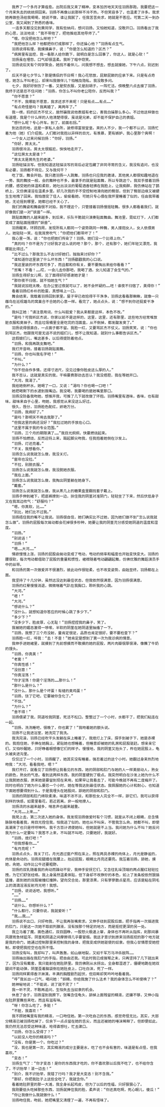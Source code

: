        我养了一个多月才算痊愈。出院后我又来了精神，变本加厉地天天往羽扬那跑，我要把这一个月来失去的统统捞回来。羽扬不再像以前那样不冷不热，不但笑容多了，也温柔了许多。我求她再做些汤给我喝喝，她说不做，谁让我腻了，任我苦苦央求，她就是不答应。可第二天一到办公室，我又闻到了熟悉的香味。
       一连多天都没见到黄同学，我有些纳闷，想问羽扬，又怕她知道，没敢开口。羽扬看出了我的心思，淡淡地说：“我不带他了，把他推给其他导师了。”
       “哦，你没把他怎么样吧？”
       “我把他怎么样？他都把你打成那样了，你还操心他？”羽扬有点生气。
       羽扬说得有理，我摸摸鼻子，说：“你是怎么知道的？区杰？”
       “病房里有监控，我一看那人给你跪下，就明白是怎么回事了，你这人，就是心软！”
       羽扬虽在埋怨，口气却很温柔。我听了暗中窃笑。
       羽扬说后天有个同学聚会，她找不着伴儿，问我想不想去，想去就接她，下午六点，别迟到了。
       后天不是七夕节么？那是情侣的节日啊！我心花怒放，屁颠屁颠的应承下来。只是有点奇怪，她怎么不叫老公，却来叫我做伴儿？怕触及隐私，我没敢多问。
       七夕，我好好倒饬了一番，又是熨衣服，又是刮胡子，一阵忙活。傍晚整六点去接了羽扬，我终于还是忍不住问她：“羽扬，你怎么不叫你老公陪你，反而叫我？”
       “你不愿意？”
       “不不，我哪能不愿意，我求还求不来呢！只是有点……有点……”
       “有点奇怪是吗？我离婚了，离两年了。”
       我一楞，妈的区杰不仗义，居然骗我说他表姐有老公，害我白操那么多心。不过他这样做也有道理，我是个什么样的人他清楚得很，虽说是兄弟，却不能不保护自己的表姐。
       “想什么呢？专心开车。到了，前面右拐。”
       到达目的地，这是一家私人会所，装修得富丽堂皇。来的人不少，我一个都不认识，羽扬忙着为他（她）们介绍我。人们都对我抱以异样的目光，有羡慕，更有嫉妒，我心里那个爽啊！
       一个女人过来问候羽扬：“你好，羽扬。”
       “你好，房太太。”
       羽扬很冷淡。房太太很尴尬，怏怏地走开了。
       “这位房太太是谁？”
       “房太太是房先生的老婆。”
       羽扬轻描淡写。但我知道这轻描淡写的背后必定包藏了非同寻常的含义，我没有追问，也没有必要，羽扬都不待见，又与我何干？
       吃了饭，舞会开始。我只邀羽扬一人跳舞，羽扬也只应我的邀请，其他男人都很知趣地退在一旁。我的舞技一般，会的舞种也不多，最拿手的就是贴面舞，所以专跳这个。我双手搂着羽扬的腰，感受她的体温和柔软，她吐出淡淡的葡萄酒香轻拂在我脸上，让我痴醉，我仿佛站在了鹊桥上，又仿佛浸淫在温柔乡里。好几次我的手不受控制地滑向她的臀部，但到了臀部边缘又被硬生生地拽了回来。我怕唐突了佳人，偷偷看她，可她只专心偎在我怀里睡着了似的，任由我带着她，无论摇到哪里，她都已经不关心了。
       我们的舞姿和舞曲很不对拍，我不理这个，只管搂着羽扬慢摇轻舞。很多人都看着我们，就好像我们是一对“妖兽”一样。
       跳贴面舞的人越来越多，到后来，乐队干脆就只演奏贴面舞曲。舞池里，霓虹灯下，人们都变成了面贴面摇摆的“妖兽”。
       羽扬醒来，环顾四周，发现所有人都同一个姿势跳同一种舞，男人搂抱女人，女人依偎男人。她轻轻一笑，在我耳旁吹气：“你把他们都带坏了！”
       我心里一荡，说：“你也把她们传染了！羽扬，她们没一个比得上你。”
       “真的吗？你不是为了讨好我才这么说的吧？那个，那个，还有那个，她们年轻又漂亮，我哪能比得过。”
       “比不过么？那我怎么不去讨好她们，独独来讨好你？”
       “谁知道你这里装了什么坏东西！”羽扬戳戳我的心口说。
       “我这里装的坏东西可多了，而且都和你有关，要不要掏出来给你看看？”
       “贫嘴！不看！……哎，一会儿去你那吧，我喝了酒，女儿知道了会生气的。”
       羽扬生得好女儿啊，见了面得好好感谢她才是！
       “那你夜不归宿，就不怕她生气？”
       “我就说加班太晚，在办公室过夜就可以了，她不会怀疑的……呸！谁夜不归宿了，美得你！”
       看着羽扬红朴朴的脸蛋，真想啃上一口。
       舞会结束，我载着羽扬回到家里。屋子早已收拾得干干净净，羽扬这看看那瞅瞅，就像一只雌鸟在巡视雄鸟的窝巢合不合她的心意一样。看完了，她点点头，说：“想不到你还挺爱干净的。”
       我纠正她：“请注意用词，什么叫挺爱？我从来都是这样，本色不改。”
       “是吗？可我听区杰说，你家以前不是这样的，这里，这里，还有那里，这些地方经常堆放脏衣服和臭袜子。而且垃圾桶里全是吃完的泡面盒，从不倒掉，都发酸发臭了。”
       羽扬说得很直白，一点面子都不留。我脸一红，又要骂区杰不仗义。羽扬笑笑，说：“你也别骂区杰，他跟我可是无话不说的姐们儿，想不让我知道，就别什么事都告诉区杰。”
       这假娘们儿，嘴这甚多，以后得提防着他点。
       “羽扬，和我再跳支舞吧。”
       我打开音响，搂着羽扬跳贴面舞。
       “羽扬，你也叫我名字吧！”
       “不叫。”
       “为什么？”
       “你不但自作多情，还得寸进尺，没见过像你脸皮这么厚的人。”
       我不否认，这就是真实的我，干嘛要费那劲去否认？我没搭腔，我在等她开口。
       “大河，我渴了。”
       我给她倒杯水，她喝了一口，又说：“渴吗？你也喝一口吧！”
       她把喝剩下的水递到我嘴边。我没喝，我要喝的是她嘴里那口。
       羽扬没防备我吻她，想推开我，可推了几下就改做了环抱。羽扬嘴里有酒味，香味，也有甜味，甜味来自于心里，吻她，我感觉从来没这么好过。
       很久，唇分，羽扬脸色酡红，娇艳万分。
       “羽扬，我病好了。”
       “是吗？那明天不用去我那了。”
       “但我这里的病还没好？”我拉过她的手放在心口。
       “这里不属于我的专业范围。”
       “羽扬，三个月的期限满了……”我目光炯炯，快要燃烧起来。
       羽扬不怕燃烧，反而迎将上来，踮起脚尖吻我，任我抱着她倒在沙发上。
       “羽扬，灯还亮着。”
       “不关，我想看你。”
       羽扬怎么说我就怎么做，我没关灯。
       “窗帘也没拉。”
       “不拉，别脱衣服。”
       羽扬怎么说我就怎么做，我没脱她衣服。
       “我在上面。”
       羽扬怎么说我就怎么做，我掏出阴茎躺在她身下。
       “戴套。”
       羽扬怎么说我就怎么做，我从茶几上的糖果盒里翻找套子戴上。
       羽扬手伸到裙下，把底裤撩到一边，扶住我的阴茎对准阴门，轻轻坐了下来，然后伏低身子又在我耳边吹气：“舒服吗？”
       “嗯，你真软，比……”
       “别比，她们比不过我。”
       羽扬捂住我的嘴不让我说。羽扬很自信，她们确实比不过她，因为她们做不到“怎么说我就怎么做”。羽扬的屁股每次耸动都会花掉很多秒种，她要让我的阴茎充分感受她阴道的温度和湿度。
       “羽扬。”
       “别说话！”
       “羽扬！”
       “嗯……大河……”
       情欲慢慢上涨，羽扬的屁股由耸动变成了甩动，甩动的频率和幅度也开始变快变大。羽扬的腰很软，每次甩动都借助了屁股的重量和惯性，裙襟随着甩动翩翩起舞，仿佛优雅的舞蹈演员手中的丝带。
       和羽扬的第一次做爱并不很激烈，彼此动作很轻柔，也不改变姿势，由始至终，羽扬都在上面。
       我坚持了十几分钟，虽然远没达到最佳状态，但我依然很满意，因为羽扬很满意。
       羽扬的红晕慢慢消退，微微喘着气趴在我胸口，聆听我的心跳。
       “大河。”
       “嗯！”
       “大河。”
       “想说什么？”
       “没什么，就想知道你答应的时候心跳了多少下。”
       “多少下？”
       “没多少下，脸皮厚，心无耻！”羽扬捏捏我的鼻子，笑了。
       我被她的媚态激得一哆嗦，半软的阴茎在她阴道里抽搐了一下。
       “羽扬，我憋了三个月没射，量肯定很足，品质也肯定很好，要不要检查下？”
       羽扬脸一红，啐我：“去！不查！”她肯定是想到了第一次为我诊病的情景。
       我伸手进她裙里，就摸到了先前想摸而不敢摸的她的屁股，两片肉瓣很厚很滑，像蘸了牛奶的馒头。
       “羽扬，你真美！”
       “老套！”
       “你真性感！”
       “没创意！”
       “你真淫荡！”
       “你才淫荡！你是个淫荡的……那什么！”
       “那什么是什么？”
       “没什么，那什么是个坏蛋！有缝的臭鸡蛋！”
       “羽扬，饶了它吧，它要被你含化了。”
       “不饶。”
       “为什么？”
       “舍不得！”
       羽扬偎紧了我，阴道咬我阴茎，死活不松口。整整过了一个小时，水都干了，把我们粘连在一起。
       “羽扬，洗洗睡吧，很晚了，你也累了！”我吻着她的额头说。
       羽扬不让我进浴室，她洗完了我洗。
       我洗完澡，羽扬已经吹干头发躺在床上睡着了。我熄灯上了床，探手到被子下，她是赤裸的。我抱住她，手捧在她胸上，紧贴她也想睡着，但睡意却被她的乳房和屁股驱赶。想亲亲它们，又怕吵醒她，只好睁着眼想像它们的样子。慢慢地，我的阴茎又抬头了，杵在她屁股上，龟头被夹进沟里。
       仅仅过了一个小时，羽扬醒了，她其实没有睡着，强忍着过的这个小时。她翻过身来热烈地吻我：“大河，看看我吧，嗯？”
       我打开灯，就看见了羽扬想让我看见的东西，她的阴部和肛门与她的人一样美丽动人，熟女的颜色，熟女的气息。看到这两样东西，我的阴茎硬到了极点。我突然明白在沙发上她为什么不让我脱她衣服，原来她是要留到现在来用，如果早让我看去了，可能今晚就不再有二度梅开了。同时也明白了她为什么要忍一个小时，她在等我达到最佳状态。我佩服她的心计和耐心，也知道下面她想要得到什么，于是我埋头在她股间，舔她的阴部和肛门。
       羽扬的阴部和肛门绵软柔滑，味道不浓不淡，和那些女人完全不一样，舔它们，我可以获得别样的快感，如雾里看花，若近若离，非一般地撩人。
       羽扬流的水越来越多，喘息声也越来越重。
       “大河……上来……”
       我爬上去，第二次进入她的身体。我发现羽扬做爱时有个习惯，就是从不闭上眼睛，总含情脉脉地看着我，用目光拴住我，怕我逃了似的。她也从不叫床，不管我怎么肏，她都不叫，即使高潮来了也只是哼哼呻吟。我千方百计诱使她叫，但她就是不上当。我问她为什么不叫？她反问我为什么一定要叫？我答不上来，不叫就不叫吧，只要她好，我就好。
       “羽扬，熄灯吧！”
       “但我想看你……”
       “有月亮呢！”
       羽扬点点头，我关了灯。月光透过窗户照在床上，照在两具赤裸的肉体上，月光是静谧的，肉体是肏动的。羽扬双腿缠在我腰上，抬迎屁股，眼睛比月亮还要亮。我压着羽扬，舔她，摸她，肏她，动作比公牛还要粗野。
       羽扬的双乳随着我的肏动而躁动不安，我伸手安抚它们，又含往乳垛顶端的两点腥红轻轻拉拽，为它们舒张经络。我上身虽然温柔体贴，但下身却不改狰狞的本色，如上了发条般依然狠插猛撞，直到她的双股被撞红撞肿。望向交合处，那里漆黑，只有寥寥数点星亮，应该是粘在阴毛上的滴滴淫液反射月光吧！我想。
       “羽扬，说说话吧，我想听。”
       “……”
       “羽扬……”
       “说什么，你想听什么？”
       “什么都行，只要你说，我就爱听！”
       “我……我……”
       羽扬说不出口，只好吻我，不让我再张嘴索求。又伸手绕到屁股后面，把手指再一次插进我的肛门，只是这一次她不取前列腺液，没有按那个特定的地方，而是抠挖更深的另一处。
       我立马着了魔，面色通红，双目圆睁，一股怒火极速上窜，身体也不再听从指挥，刹那间暴风骤雨急倾猛泻，阴茎和阴道之间摩擦得几乎要冒烟。我这才意识到原来羽扬抠挖的那个地方就是我的命门，她通过控制那里来控制我的身体，把我变成供她驱使的奴隶。但我心甘情愿受她控制，即使把我挖空也在所不惜。
       羽扬没有叫，我却叫了，叫声轰轰，如山崩地裂，又如千军万马冲杀敌阵……
       羽扬抽出插在我肛门的手指，把自由还我。可此时我已成强弩之末，只再坚持了几下就出来了。因为没有戴套，我只能射在她肚脐里。我仿佛刚从水捞出，全身都湿透了，僵硬地跪在她双腿间不能动弹，阴茎歪着脑袋倒在她肚皮上，口吐白沫，死了一样。
       羽扬同样累得香汗淋漓，丰满的胸膛剧烈起伏，但双眸却笑吟吟地看着我。
       “呼”我长出一口气，喝问她：“妖精，你给我施了什么法术？我的身体怎么不听使唤了？”
       她神秘地说：“不能说，说了就不灵了！”
       我一听不灵，不敢再追问，生怕失去当奴隶的机会。
       休息了会子，羽扬溜到我胯下，张嘴含住龟头，舔掉上面残留的精液，还嫌不够，又伸小指在肚脐里蘸些来吃，而且有滋有味。
       “呀！你怎么吃了，多脏！”
       “不脏，我喜欢！”
       我不顾她嘴里有我的精液，一口吻住她。第一次吃自己的东西，感觉奇怪无比。其实，大部分精液已被羽扬吃掉了，仅余下一点点留在她的舌尖，而且还被她的唾沫稀释了。但即便如此，我仍然无法忍受这种味道，呛得直想吐，忙去漱口。
       “羽扬，你怎么受得了？”
       “以前没人吃你的精液吗？”
       “没有，你是第一个。你吃过？”
       “没，我也是第一次，其实精液的成分主要是水，吃了也不会有害的，味道是有点怪，但我喜欢。”
       “变态！”
       羽扬生气了：“你才变态！是你的东西我才吃的，你不喜欢那以后我不吃了，也不给你含了，不识抬举！滚一边去！”
       “别介，我不识抬举，我错了行吗？我才是大变态！别不含我。”
       “那好，你把我肚子上这些全吃了，我就含你。”
       看着她肚脐里的那一大滩，我全身长起鸡皮，但为了以后的性福，只好狠狠心了。
       我刚要低头吃掉那些东西，羽扬就捧住我的脸，柔声说：“你还真吃啊，死心眼儿，傻瓜！”
       “你让我做什么我就做什么！”
       羽扬吻住我，吻前，她把嘴里又清理了一遍，不再有怪味了。